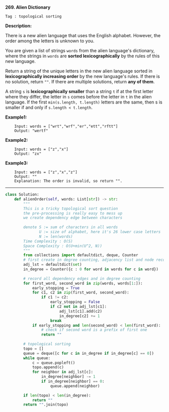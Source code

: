 **269. Alien Dictionary**

```Tag : topological sorting```

**Description:**

There is a new alien language that uses the English alphabet. However, the order among the letters is unknown to you.

You are given a list of strings ```words``` from the alien language's dictionary, where the strings in ```words``` are **sorted lexicographically** by the rules of this new language.

Return a string of the unique letters in the new alien language sorted in **lexicographically increasing order** by the new language's rules. If there is no solution, return ```""```. If there are multiple solutions, return **any of them**.

A string ```s``` is **lexicographically smaller** than a string ```t``` if at the first letter where they differ, the letter in ```s``` comes before the letter in ```t``` in the alien language. If the first ```min(s.length, t.length)``` letters are the same, then s is smaller if and only if ```s.length < t.length```.


**Example1:**

		Input: words = ["wrt","wrf","er","ett","rftt"]
		Output: "wertf"

**Example2:**

		Input: words = ["z","x"]
		Output: "zx"

**Example3:**

		Input: words = ["z","x","z"]
		Output: ""
		Explanation: The order is invalid, so return "".

-----------

```python
class Solution:
    def alienOrder(self, words: List[str]) -> str:
        """
        This is a tricky topological sort question
        the pre-processing is really easy to mess up
        we create dependency edge between characters
        
        denote S := sum of characters in all words
               U := size of alphabet, here it's 26 lower case letters
               N := len(words)
        Time Complexity : O(S)
        Space Complexity : O(U+min(U^2, N))
        """
        from collections import defaultdict, deque, Counter
        # first create in degree counting, adjacency list and node recording
        adj_lst = defaultdict(set)
        in_degree = Counter({c : 0 for word in words for c in word})
        
        # record all dependency edges and in degree counting
        for first_word, second_word in zip(words, words[1:]):
            early_stopping = True
            for c1, c2 in zip(first_word, second_word):
                if c1 != c2:
                    early_stopping = False
                    if c2 not in adj_lst[c1]:
                        adj_lst[c1].add(c2)
                        in_degree[c2] += 1
                    break
            if early_stopping and len(second_word) < len(first_word):
                # check if second word is a prefix of first one
                return ""
        
        # topological sorting
        topo = []
        queue = deque([c for c in in_degree if in_degree[c] == 0])
        while queue:
            c = queue.popleft()
            topo.append(c)
            for neighbor in adj_lst[c]:
                in_degree[neighbor] -= 1
                if in_degree[neighbor] == 0:
                    queue.append(neighbor)
        
        if len(topo) < len(in_degree):
            return ""
        return "".join(topo)
```
